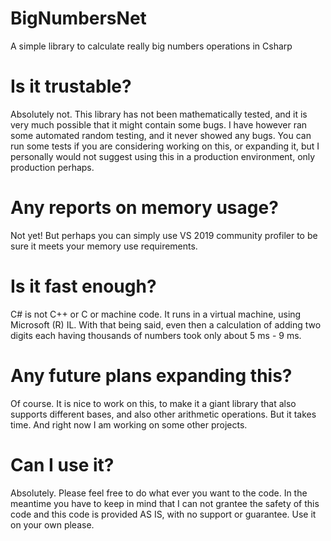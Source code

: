 # BigNumbersNet
A simple library to calculate really big numbers operations in Csharp

# Is it trustable?
Absolutely not. This library has not been mathematically tested, and it is very much possible that it might contain some bugs. I have however ran some automated random testing, and it never showed any bugs.
You can run some tests if you are considering working on this, or expanding it, but I personally would not suggest using this in a production environment, only production perhaps.

# Any reports on memory usage?
Not yet! But perhaps you can simply use VS 2019 community profiler to be sure it meets your memory use requirements.

# Is it fast enough?
C# is not C++ or C or machine code. It runs in a virtual machine, using Microsoft (R) IL. With that being said, even then a calculation of adding two digits each having thousands of numbers took only about 5 ms - 9 ms.

# Any future plans expanding this?
Of course. It is nice to work on this, to make it a giant library that also supports different bases, and also other arithmetic operations. But it takes time. And right now I am working on some other projects.

# Can I use it?
Absolutely. Please feel free to do what ever you want to the code. In the meantime you have to keep in mind that I can not grantee the safety of this code and this code is provided AS IS, with no support or guarantee. Use it on your own please.

